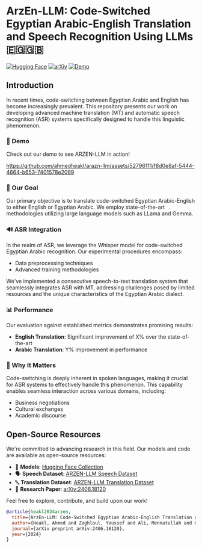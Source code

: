 # ArzEn-LLM: Code-Switched Egyptian Arabic-English Translation and Speech Recognition Using LLMs 🇪🇬🇬🇧

[![Hugging Face](https://img.shields.io/badge/%F0%9F%A4%97%20Hugging%20Face-Models-yellow)](http://huggingface.co/collections/ahmedheakl/arazn-llm-662ceaf12777656607b9524e)
[![arXiv](https://img.shields.io/badge/arXiv-2406.18120-b31b1b.svg)](https://arxiv.org/abs/2406.18120)
[![Demo](https://img.shields.io/badge/Demo-Watch%20Now-ff69b4)](https://github.com/ahmedheakl/arazn-llm/blob/main/demo.mp4)

## Introduction

In recent times, code-switching between Egyptian Arabic and English has become increasingly prevalent. This repository presents our work on developing advanced machine translation (MT) and automatic speech recognition (ASR) systems specifically designed to handle this linguistic phenomenon.

### 🎥 Demo

Check out our demo to see ARZEN-LLM in action!

https://github.com/ahmedheakl/arazn-llm/assets/52796111/f8d0e8af-5444-4664-b653-7401578e2069

### 🎯 Our Goal

Our primary objective is to translate code-switched Egyptian Arabic-English to either English or Egyptian Arabic. We employ state-of-the-art methodologies utilizing large language models such as LLama and Gemma.

### 🔊 ASR Integration

In the realm of ASR, we leverage the Whisper model for code-switched Egyptian Arabic recognition. Our experimental procedures encompass:
- Data preprocessing techniques
- Advanced training methodologies

We've implemented a consecutive speech-to-text translation system that seamlessly integrates ASR with MT, addressing challenges posed by limited resources and the unique characteristics of the Egyptian Arabic dialect.

### 📊 Performance

Our evaluation against established metrics demonstrates promising results:
- **English Translation**: Significant improvement of X% over the state-of-the-art
- **Arabic Translation**: Y% improvement in performance

### 🌟 Why It Matters

Code-switching is deeply inherent in spoken languages, making it crucial for ASR systems to effectively handle this phenomenon. This capability enables seamless interaction across various domains, including:
- Business negotiations
- Cultural exchanges
- Academic discourse

## Open-Source Resources

We're committed to advancing research in this field. Our models and code are available as open-source resources:

- 🤗 **Models**: [Hugging Face Collection](http://huggingface.co/collections/ahmedheakl/arazn-llm-662ceaf12777656607b9524e)
- 🗣️ **Speech Dataset**: [ARZEN-LLM Speech Dataset](https://huggingface.co/datasets/ahmedheakl/arzen-llm-speech-ds)
- 🔤 **Translation Dataset**: [ARZEN-LLM Translation Dataset](https://huggingface.co/datasets/ahmedheakl/arzen-llm-dataset)
- 📄 **Research Paper**: [arXiv:2406.18120](https://arxiv.org/abs/2406.18120)

Feel free to explore, contribute, and build upon our work!

```bibtex
@article{heakl2024arzen,
  title={ArzEn-LLM: Code-Switched Egyptian Arabic-English Translation and Speech Recognition Using LLMs},
  author={Heakl, Ahmed and Zaghloul, Youssef and Ali, Mennatullah and Hossam, Rania and Gomaa, Walid},
  journal={arXiv preprint arXiv:2406.18120},
  year={2024}
}
```

